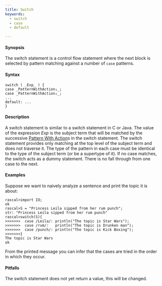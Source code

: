 ```yaml
---
title: Switch
keywords:
  - switch
  - case
  - default

---
```


#### Synopsis

The switch statement is a control flow statement
where the next block is selected by pattern matching
against a number of `case` patterns. 

#### Syntax

```rascal
switch ( _Exp_ ) {
case _PatternWithAction₁_;
case _PatternWithAction₂_;
...
default: ...
}
```

#### Description

A switch statement is similar to a switch statement in C or Java.
The value of the expression _Exp_ is the subject term that will be matched by the successive 
[Pattern With Action](../../../Rascal/Expressions/Visit/PatternWithAction/index.md)s in the switch statement. The switch statement provides only matching at the top level of 
the subject term and does not traverse it. The type of the pattern in each case must be identical to the type of 
the subject term (or be a supertype of it). If no case matches, the switch acts as a dummy statement.
There is no fall through from one case to the next.

#### Examples

Suppose we want to naively analyze a sentence and print the topic it is about:

```rascal-shell 
rascal>import IO;
ok
rascal>S = "Princess Leila sipped from her rum punch";
str: "Princess Leila sipped from her rum punch"
rascal>switch(S){
>>>>>>>  case /Leila/: println("The topic is Star Wars");
>>>>>>>  case /rum/:   println("The topic is Drunken man");
>>>>>>>  case /punch/: println("The topic is Kick Boxing");
>>>>>>>}
The topic is Star Wars
ok
```
From the printed message you can infer that the cases are tried in the order in which they occur.

#### Pitfalls

The switch statement does not yet return a value, this will be changed.


